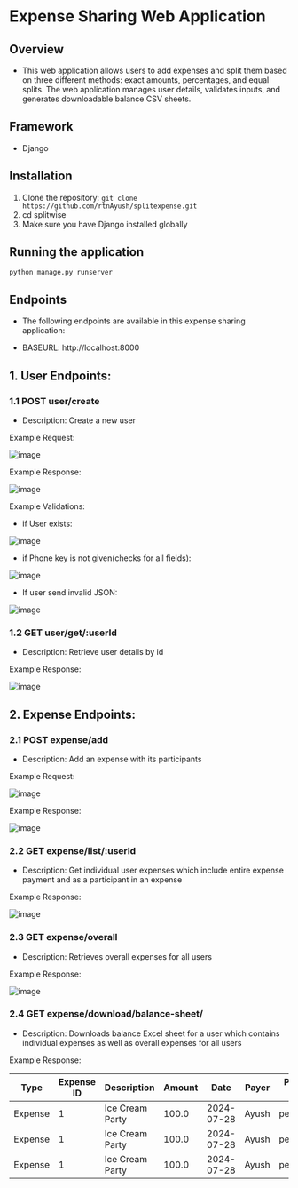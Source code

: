# Expense Sharing Web Application
## Overview
- This web application allows users to add expenses and split them based on three different methods: exact amounts, percentages, and equal splits. The web application manages user details, validates inputs, and generates downloadable balance CSV sheets.

## Framework
- Django
  
## Installation
  1. Clone the repository: `git clone https://github.com/rtnAyush/splitexpense.git`
  2. cd splitwise
  3. Make sure you have Django installed globally

## Running the application
  `python manage.py runserver`
  
## Endpoints
- The following endpoints are available in this expense sharing application:

- BASEURL: http://localhost:8000
## 1. User Endpoints:

  ### 1.1 POST user/create
  - Description: Create a new user

Example Request:

![image](https://github.com/user-attachments/assets/f91f6291-d879-4606-b66a-c4a548c74a80)

Example Response:

![image](https://github.com/user-attachments/assets/c0dd4683-e348-43cf-aea0-d6d7e7c00703)

Example Validations:
- if User exists:

![image](https://github.com/user-attachments/assets/d3821354-0fbc-4d69-8916-82d0a0b8b50b)

- if Phone key is not given(checks for all fields):
  
![image](https://github.com/user-attachments/assets/9ac849b0-4de5-405e-9d77-bf88b966ad4d)

- If user send invalid JSON:
  
![image](https://github.com/user-attachments/assets/9f6d1e79-875d-4000-a9c5-f1ae3151d3f8)

### 1.2 GET user/get/:userId
- Description: Retrieve user details by id

Example Response:

![image](https://github.com/user-attachments/assets/f733f1d4-b246-47d8-9407-c55d7f46ca53)

## 2. Expense Endpoints:
### 2.1 POST expense/add
- Description: Add an expense with its participants

Example Request:

![image](https://github.com/user-attachments/assets/4bb9fbad-7c4a-4c1f-83ac-056763c85a68)

Example Response:

![image](https://github.com/user-attachments/assets/308395fd-008c-4a67-adc0-0febfa0cc04a)

### 2.2 GET expense/list/:userId
- Description: Get individual user expenses which include entire expense payment and as a participant in an expense

Example Response:

![image](https://github.com/user-attachments/assets/0cd7a600-a5e0-46b8-b28d-25618448b00c)

### 2.3 GET expense/overall
- Description: Retrieves overall expenses for all users

Example Response:

![image](https://github.com/user-attachments/assets/d5fb2194-7292-4c31-a923-1d0c449229f4)

### 2.4 GET expense/download/balance-sheet/<userId>
- Description: Downloads balance Excel sheet for a user which contains individual expenses as well as overall expenses for all users

Example Response:

| Type       | Expense ID | Description      | Amount | Date       | Payer  | Payment Type | Amount Owed | Amount Paid | Individual ID | Username | Amount Owed |
|------------|------------|------------------|--------|------------|--------|--------------|--------------|-------------|---------------|----------|--------------|
| Expense    | 1          | Ice Cream Party   | 100.0  | 2024-07-28 | Ayush  | percentage    | 50.0         | 0           | 3             | Pranshu  | 50.0        |
| Expense    | 1          | Ice Cream Party   | 100.0  | 2024-07-28 | Ayush  | percentage    | 25.0         | 0           | 4             | Vaidik   | 25.0        |
| Expense    | 1          | Ice Cream Party   | 100.0  | 2024-07-28 | Ayush  | percentage    | 25.0         | 0           | 5             | Aman     | 25.0        |

